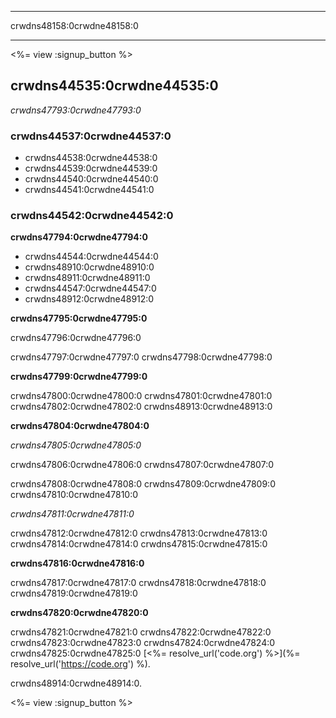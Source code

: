 * * *

crwdns48158:0crwdne48158:0

* * *

<%= view :signup_button %>

## crwdns44535:0crwdne44535:0

*crwdns47793:0crwdne47793:0*

### crwdns44537:0crwdne44537:0

  * crwdns44538:0crwdne44538:0
  * crwdns44539:0crwdne44539:0
  * crwdns44540:0crwdne44540:0
  * crwdns44541:0crwdne44541:0

### crwdns44542:0crwdne44542:0

**crwdns47794:0crwdne47794:0**

  * crwdns44544:0crwdne44544:0
  * crwdns48910:0crwdne48910:0
  * crwdns48911:0crwdne48911:0
  * crwdns44547:0crwdne44547:0
  * crwdns48912:0crwdne48912:0

**crwdns47795:0crwdne47795:0**

crwdns47796:0crwdne47796:0

crwdns47797:0crwdne47797:0 crwdns47798:0crwdne47798:0

**crwdns47799:0crwdne47799:0**

crwdns47800:0crwdne47800:0 crwdns47801:0crwdne47801:0 crwdns47802:0crwdne47802:0 crwdns48913:0crwdne48913:0

**crwdns47804:0crwdne47804:0**

*crwdns47805:0crwdne47805:0*

crwdns47806:0crwdne47806:0 crwdns47807:0crwdne47807:0

crwdns47808:0crwdne47808:0 crwdns47809:0crwdne47809:0 crwdns47810:0crwdne47810:0

*crwdns47811:0crwdne47811:0*

crwdns47812:0crwdne47812:0 crwdns47813:0crwdne47813:0 crwdns47814:0crwdne47814:0 crwdns47815:0crwdne47815:0

**crwdns47816:0crwdne47816:0**

crwdns47817:0crwdne47817:0 crwdns47818:0crwdne47818:0 crwdns47819:0crwdne47819:0

**crwdns47820:0crwdne47820:0**

crwdns47821:0crwdne47821:0 crwdns47822:0crwdne47822:0 crwdns47823:0crwdne47823:0 crwdns47824:0crwdne47824:0 crwdns47825:0crwdne47825:0 [<%= resolve_url('code.org') %>](%= resolve_url('https://code.org') %).

  
crwdns48914:0crwdne48914:0.

<%= view :signup_button %>